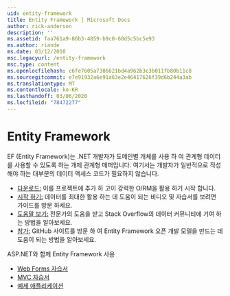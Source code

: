 ```yaml
---
uid: entity-framework
title: Entity Framework | Microsoft Docs
author: rick-anderson
description: ''
ms.assetid: faa761a9-86b3-4859-b9c0-60d5c5bc5e93
ms.author: riande
ms.date: 03/12/2010
msc.legacyurl: /entity-framework
msc.type: content
ms.openlocfilehash: c6fe7605a7386621bd4a962b3c3b011fb80b11c8
ms.sourcegitcommit: e7e91932a6e91a63e2e46417626f39d6b244a3ab
ms.translationtype: MT
ms.contentlocale: ko-KR
ms.lasthandoff: 03/06/2020
ms.locfileid: "78472277"
---
```

# <a name="entity-framework"></a>Entity Framework

EF (Entity Framework)는 .NET 개발자가 도메인별 개체를 사용 하 여 관계형 데이터를 사용할 수 있도록 하는 개체 관계형 매퍼입니다. 여기서는 개발자가 일반적으로 작성해야 하는 대부분의 데이터 액세스 코드가 필요하지 않습니다.

- [다운로드:](https://msdn.com/data/ee712906) 이를 프로젝트에 추가 하 고이 강력한 O/RM을 활용 하기 시작 합니다.
- [시작 하기:](https://msdn.com/data/ee712907) 데이터를 최대한 활용 하는 데 도움이 되는 비디오 및 자습서를 보려면 가이드를 방문 하세요.
- [도움말 보기:](https://msdn.com/data/hh913619) 전문가의 도움을 받고 Stack Overflow의 데이터 커뮤니티에 기여 하는 방법을 알아보세요.
- [참가:](https://github.com/aspnet/EntityFramework6) GitHub 사이트를 방문 하 여 Entity Framework 오픈 개발 모델을 만드는 데 도움이 되는 방법을 알아보세요.

ASP.NET와 함께 Entity Framework 사용

- [Web Forms 자습서](web-forms/overview/older-versions-getting-started/getting-started-with-ef/the-entity-framework-and-aspnet-getting-started-part-1.md)
- [MVC 자습서](mvc/overview/getting-started/getting-started-with-ef-using-mvc/creating-an-entity-framework-data-model-for-an-asp-net-mvc-application.md)
- [예제 애플리케이션](https://webpifeed.blob.core.windows.net/webpifeed/Partners/ASP.NET%20MVC%20Application%20Using%20Entity%20Framework%20Code%20First.zip)
